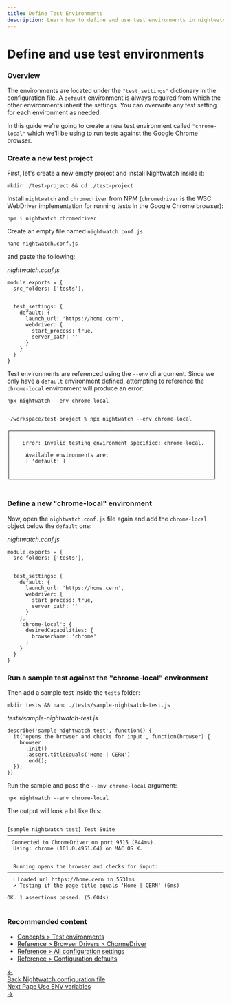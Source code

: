 ```yaml
---
title: Define Test Environments
description: Learn how to define and use test environments in nightwatch
---
```


<div class="page-header"><h1>Define and use test environments</h1></div>

### Overview
The environments are located under the `"test_settings"` dictionary in the configuration file. A `default` environment is always required from which the other environments inherit the settings. You can overwrite any test setting for each environment as needed.

In this guide we're going to create a new test environment called `"chrome-local"` which we'll be using to run tests against the Google Chrome browser.

### Create a new test project

<p></p>
<p>First, let's create a new empty project and install Nightwatch inside it:</p>

<pre class="language-bash"><code class="language-bash">mkdir ./test-project && cd ./test-project</code></pre>

<p></p>

Install `nightwatch` and `chromedriver` from NPM (`chromedriver` is the W3C WebDriver implementation for running tests in the Google Chrome browser):

<pre class="language-bash"><code class="language-bash">npm i nightwatch chromedriver</code></pre>

<p></p>

Create an empty file named `nightwatch.conf.js`

<pre class="language-bash"><code class="language-bash">nano nightwatch.conf.js</code></pre>

and paste the following:
<div class="sample-test"><i>nightwatch.conf.js</i>
<pre class="line-numbers language-javascript"><code class="language-javascript">module.exports = {
  src_folders: ['tests'],
  <br>
  test_settings: {
    default: {
      launch_url: 'https://home.cern',
      webdriver: {
        start_process: true,
        server_path: ''
      }
    }
  }
}</code></pre></div>

Test environments are referenced using the `--env` cli argument. Since we only have a `default` environment defined, attempting to reference the `chrome-local` environment will produce an error:

<pre class="language-bash"><code class="language-bash">npx nightwatch --env chrome-local</code></pre>

<pre class="language-bash" >
<code class="language-bash">
~/workspace/test-project % npx nightwatch --env chrome-local
 
┌──────────────────────────────────────────────────────────────────┐
│                                                                  │
│    Error: Invalid testing environment specified: chrome-local.   │
│                                                                  │
│     Available environments are:                                  │
│     [ 'default' ]                                                │
│                                                                  │
│                                                                  │
└──────────────────────────────────────────────────────────────────┘
</code>
</pre>

### Define a new "chrome-local" environment

Now, open the `nightwatch.conf.js` file again and add the `chrome-local` object below the `default` one:

<div class="sample-test"><i>nightwatch.conf.js</i>
<pre class="line-numbers language-javascript"><code class="language-javascript">module.exports = {
  src_folders: ['tests'],
  <br>
  test_settings: {
    default: {
      launch_url: 'https://home.cern',
      webdriver: {
        start_process: true,
        server_path: ''
      }
    },
    'chrome-local': {
      desiredCapabilities: {
        browserName: 'chrome'
      }
    }
  }
}</code></pre></div>

### Run a sample test against the "chrome-local" environment

Then add a sample test inside the `tests` folder:
<pre class="language-bash"><code class="language-bash">mkdir tests && nano ./tests/sample-nightwatch-test.js</code></pre>

<div class="sample-test"><i>tests/sample-nightwatch-test.js</i>
<pre class="line-numbers language-javascript"><code class="language-javascript">describe('sample nightwatch test', function() {
  it('opens the browser and checks for input', function(browser) {
    browser
      .init()
      .assert.titleEquals('Home | CERN')
      .end();
  });
})</code></pre></div>

Run the sample and pass the `--env chrome-local` argument:

<pre class="language-bash"><code class="language-bash">npx nightwatch --env chrome-local</code></pre>

The output will look a bit like this:
<pre class="line-number language-bash">
<code class="language-bash">
[sample nightwatch test] Test Suite
──────────────────────────────────────────────────────────────────────
ℹ Connected to ChromeDriver on port 9515 (844ms).
  Using: chrome (101.0.4951.64) on MAC OS X.


  Running opens the browser and checks for input:
────────────────────────────────────────────────────────────────────────────────────────────────────────────────
  ℹ Loaded url https://home.cern in 5531ms
  ✔ Testing if the page title equals 'Home | CERN' (6ms)

OK. 1 assertions passed. (5.604s)
</code>
</pre>

### Recommended content
- [Concepts > Test environments](/guide/concepts/test-environments.html)
- [Reference > Browser Drivers > ChormeDriver](/guide/configuration/define-test-environments.html)
- [Reference > All configuration settings](/guide/reference/settings.html)
- [Reference > Configuration defaults](/guide/reference/defaults.html)

 <div class="doc-pagination pt-40">
  <div class="previous">
    <a href="/guide/configuration/nightwatch-configuration-file.html">
      <span>←</span>
        <div class="d-flex flex-column">
          <span class="smallT">Back</span>
          <span class="bigT">Nightwatch configuration file</span>
        </div>
    </a>
  </div>
  <div class="next">
    <a href="/guide/configuration/using-env-variables-in-your-config.html">
        <div class="d-flex flex-column">
          <span class="smallT">Next Page</span>
          <span class="bigT">Use ENV variables</span>
        </div>
        <span>→</span>
    </a>
  </div>
</div>